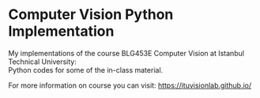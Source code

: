 # Computer Vision Python Implementation
My implementations of the course BLG453E Computer Vision at Istanbul Technical University:  
Python codes for some of the in-class material.

For more information on course you can visit: https://ituvisionlab.github.io/
